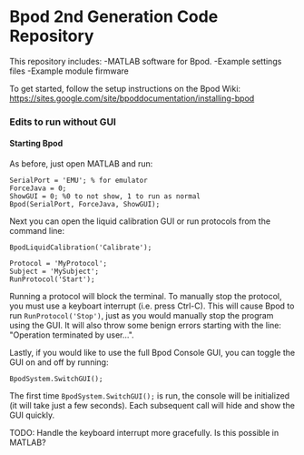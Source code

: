 # Bpod 2nd Generation Code Repository

This repository includes:
-MATLAB software for Bpod.
-Example settings files
-Example module firmware

To get started, follow the setup instructions on the Bpod Wiki:
https://sites.google.com/site/bpoddocumentation/installing-bpod

### Edits to run without GUI

#### Starting Bpod

As before, just open MATLAB and run:
```
SerialPort = 'EMU'; % for emulator
ForceJava = 0;
ShowGUI = 0; %0 to not show, 1 to run as normal
Bpod(SerialPort, ForceJava, ShowGUI);
```

Next you can open the liquid calibration GUI or run protocols from the command line:
```
BpodLiquidCalibration('Calibrate');

Protocol = 'MyProtocol';
Subject = 'MySubject';
RunProtocol('Start');
``` 

Running a protocol will block the terminal. To manually stop the protocol, you must use a keyboart interrupt (i.e. press Ctrl-C). This will cause Bpod to run `RunProtocol('Stop')`, just as you would manually stop the program using the GUI. It will also throw some benign errors starting with the line: "Operation terminated by user...".

Lastly, if you would like to use the full Bpod Console GUI, you can toggle the GUI on and off by running:
```
BpodSystem.SwitchGUI();
```
The first time `BpodSystem.SwitchGUI();` is run, the console will be initialized (it will take just a few seconds). Each subsequent call will hide and show the GUI quickly.

TODO: Handle the keyboard interrupt more gracefully. Is this possible in MATLAB?
